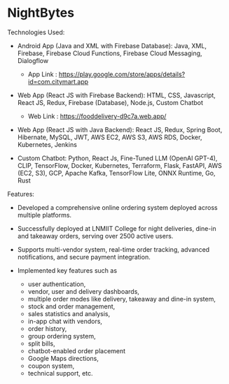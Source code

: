 # NightBytes

Technologies Used:

- Android App (Java and XML with Firebase Database): Java, XML, Firebase, Firebase Cloud Functions, Firebase Cloud Messaging, Dialogflow

  - App Link : https://play.google.com/store/apps/details?id=com.citymart.app

- Web App (React JS with Firebase Backend): HTML, CSS, Javascript, React JS, Redux, Firebase (Database), Node.js, Custom Chatbot

  - Web Link : https://fooddelivery-d9c7a.web.app/

- Web App (React JS with Java Backend): React JS, Redux, Spring Boot, Hibernate, MySQL, JWT, AWS EC2, AWS S3, AWS RDS, Docker, Kubernetes, Jenkins

- Custom Chatbot: Python, React Js, Fine-Tuned LLM (OpenAI GPT-4), CLIP, TensorFlow, Docker, Kubernetes, Terraform, Flask, FastAPI, AWS (EC2, S3), GCP, Apache Kafka, TensorFlow Lite, ONNX Runtime, Go, Rust



Features:

- Developed a comprehensive online ordering system deployed across multiple platforms.

- Successfully deployed at LNMIIT College for night deliveries, dine-in and takeaway orders, serving over 2500 active users.

- Supports multi-vendor system, real-time order tracking, advanced notifications, and secure payment integration.

- Implemented key features such as
  - user authentication,
  - vendor, user and delivery dashboards,
  - multiple order modes like delivery, takeaway and dine-in system,
  - stock and order management,
  - sales statistics and analysis,
  - in-app chat with vendors,
  - order history,
  - group ordering system,
  - split bills,
  - chatbot-enabled order placement
  - Google Maps directions,
  - coupon system,
  - technical support, etc.


